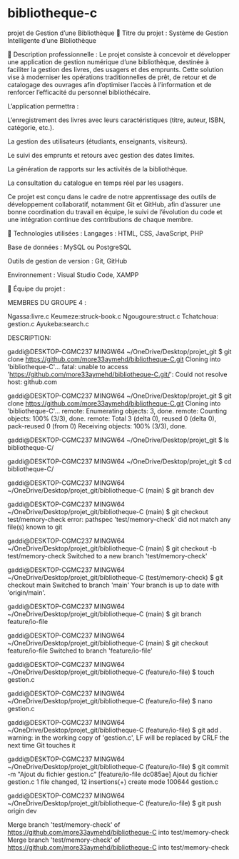 

# bibliotheque-c
projet de Gestion d’une Bibliothèque
🔹 Titre du projet :
Système de Gestion Intelligente d’une Bibliothèque

🔹 Description professionnelle :
Le projet consiste à concevoir et développer une application de gestion numérique d’une bibliothèque, destinée à faciliter la gestion des livres, des usagers et des emprunts. Cette solution vise à moderniser les opérations traditionnelles de prêt, de retour et de catalogage des ouvrages afin d’optimiser l’accès à l’information et de renforcer l’efficacité du personnel bibliothécaire.

L’application permettra :

L’enregistrement des livres avec leurs caractéristiques (titre, auteur, ISBN, catégorie, etc.).

La gestion des utilisateurs (étudiants, enseignants, visiteurs).

Le suivi des emprunts et retours avec gestion des dates limites.

La génération de rapports sur les activités de la bibliothèque.

La consultation du catalogue en temps réel par les usagers.

Ce projet est conçu dans le cadre de notre apprentissage des outils de développement collaboratif, notamment Git et GitHub, afin d’assurer une bonne coordination du travail en équipe, le suivi de l’évolution du code et une intégration continue des contributions de chaque membre.

🔹 Technologies utilisées :
Langages : HTML, CSS, JavaScript, PHP

Base de données : MySQL ou PostgreSQL

Outils de gestion de version : Git, GitHub

Environnement : Visual Studio Code, XAMPP

🔹 Équipe du projet :

MEMBRES DU GROUPE 4 :
 
Ngassa:livre.c
Keumeze:struck-book.c
Ngougoure:struct.c
Tchatchoua: gestion.c
Ayukeba:search.c

DESCRIPTION:

gaddi@DESKTOP-CGMC237 MINGW64 ~/OneDrive/Desktop/projet_git
$ git clone https://github.com/more33aymehd/bibliotheque-C.git
Cloning into 'bibliotheque-C'...
fatal: unable to access 'https://github.com/more33aymehd/bibliotheque-C.git/': Could not resolve host: github.com

gaddi@DESKTOP-CGMC237 MINGW64 ~/OneDrive/Desktop/projet_git
$ git clone https://github.com/more33aymehd/bibliotheque-C.git
Cloning into 'bibliotheque-C'...
remote: Enumerating objects: 3, done.
remote: Counting objects: 100% (3/3), done.
remote: Total 3 (delta 0), reused 0 (delta 0), pack-reused 0 (from 0)
Receiving objects: 100% (3/3), done.

gaddi@DESKTOP-CGMC237 MINGW64 ~/OneDrive/Desktop/projet_git
$ ls
bibliotheque-C/

gaddi@DESKTOP-CGMC237 MINGW64 ~/OneDrive/Desktop/projet_git
$ cd bibliotheque-C/

gaddi@DESKTOP-CGMC237 MINGW64 ~/OneDrive/Desktop/projet_git/bibliotheque-C (main)
$ git branch dev

gaddi@DESKTOP-CGMC237 MINGW64 ~/OneDrive/Desktop/projet_git/bibliotheque-C (main)
$ git checkout test/memory-check
error: pathspec 'test/memory-check' did not match any file(s) known to git

gaddi@DESKTOP-CGMC237 MINGW64 ~/OneDrive/Desktop/projet_git/bibliotheque-C (main)
$ git checkout -b test/memory-check
Switched to a new branch 'test/memory-check'

gaddi@DESKTOP-CGMC237 MINGW64 ~/OneDrive/Desktop/projet_git/bibliotheque-C (test/memory-check)
$ git checkout main
Switched to branch 'main'
Your branch is up to date with 'origin/main'.

gaddi@DESKTOP-CGMC237 MINGW64 ~/OneDrive/Desktop/projet_git/bibliotheque-C (main)
$ git branch feature/io-file

gaddi@DESKTOP-CGMC237 MINGW64 ~/OneDrive/Desktop/projet_git/bibliotheque-C (main)
$ git checkout feature/io-file
Switched to branch 'feature/io-file'

gaddi@DESKTOP-CGMC237 MINGW64 ~/OneDrive/Desktop/projet_git/bibliotheque-C (feature/io-file)
$ touch gestion.c

gaddi@DESKTOP-CGMC237 MINGW64 ~/OneDrive/Desktop/projet_git/bibliotheque-C (feature/io-file)
$ nano gestion.c

gaddi@DESKTOP-CGMC237 MINGW64 ~/OneDrive/Desktop/projet_git/bibliotheque-C (feature/io-file)
$ git add .
warning: in the working copy of 'gestion.c', LF will be replaced by CRLF the next time Git touches it

gaddi@DESKTOP-CGMC237 MINGW64 ~/OneDrive/Desktop/projet_git/bibliotheque-C (feature/io-file)
$ git commit -m "Ajout du fichier gestion.c"
[feature/io-file dc085ae] Ajout du fichier gestion.c
 1 file changed, 12 insertions(+)
 create mode 100644 gestion.c

gaddi@DESKTOP-CGMC237 MINGW64 ~/OneDrive/Desktop/projet_git/bibliotheque-C (feature/io-file)
$ git push origin dev


Merge branch 'test/memory-check' of https://github.com/more33aymehd/bibliotheque-C into test/memory-check
Merge branch 'test/memory-check' of https://github.com/more33aymehd/bibliotheque-C into test/memory-check















